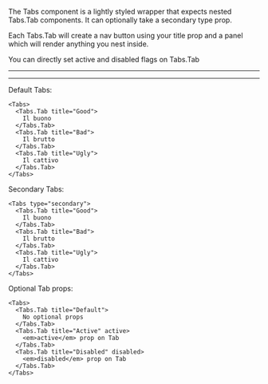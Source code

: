The Tabs component is a lightly styled wrapper that expects nested Tabs.Tab components. It can optionally take a secondary type prop.

Each Tabs.Tab will create a nav button using your title prop and a panel which will render anything you nest inside.

You can directly set active and disabled flags on Tabs.Tab

---
---

Default Tabs:
```
<Tabs>
  <Tabs.Tab title="Good">
    Il buono
  </Tabs.Tab>
  <Tabs.Tab title="Bad">
    Il brutto
  </Tabs.Tab>
  <Tabs.Tab title="Ugly">
    Il cattivo
  </Tabs.Tab>
</Tabs>
```
Secondary Tabs:
```
<Tabs type="secondary">
  <Tabs.Tab title="Good">
    Il buono
  </Tabs.Tab>
  <Tabs.Tab title="Bad">
    Il brutto
  </Tabs.Tab>
  <Tabs.Tab title="Ugly">
    Il cattivo
  </Tabs.Tab>
</Tabs>
```
Optional Tab props:
```
<Tabs>
  <Tabs.Tab title="Default">
    No optional props
  </Tabs.Tab>
  <Tabs.Tab title="Active" active>
    <em>active</em> prop on Tab
  </Tabs.Tab>
  <Tabs.Tab title="Disabled" disabled>
    <em>disabled</em> prop on Tab
  </Tabs.Tab>
</Tabs>
```

